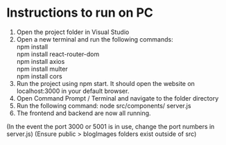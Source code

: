 # Instructions to run on PC
1) Open the project folder in Visual Studio
2) Open a new terminal and run the following commands:  
   npm install  
   npm install react-router-dom  
   npm install axios  
   npm install multer  
   npm install cors  
3) Run the project using npm start. It should open the website on localhost:3000 in your default browser.
4) Open Command Prompt / Terminal and navigate to the folder directory
5) Run the following command:
   node src/components/ server.js
6) The frontend and backend are now all running.

(In the event the port 3000 or 5001 is in use, change the port numbers in server.js)
(Ensure public > blogImages folders exist outside of src)
